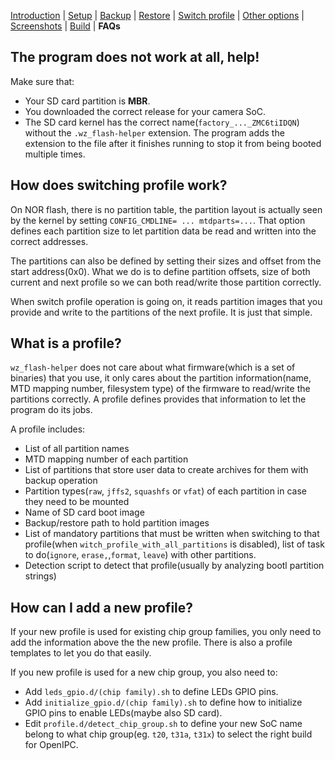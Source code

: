 
[Introduction](README.md) | [Setup](README_setup.md) | [Backup](README_backup.md) | [Restore](README_restore.md) | [Switch profile](README_switch_profile.md) | [Other options](README_other_options.md) | [Screenshots](README_screenshots.md) | [Build](README_build.md) | **FAQs**



## The program does not work at all, help!

Make sure that:
- Your SD card partition is **MBR**.
- You downloaded the correct release for your camera SoC.
- The SD card kernel has the correct name(`factory_..._ZMC6tiIDQN`) without the `.wz_flash-helper` extension. The program adds the extension to the file after it finishes running to stop it from being booted multiple times.

## How does switching profile work?

On NOR flash, there is no partition table, the partition layout is actually seen by the kernel by setting `CONFIG_CMDLINE= ... mtdparts=...`. That option defines each partition size to let partition data be read and written into the correct addresses.

The partitions can also be defined by setting their sizes and offset from the start address(0x0). What we do is to define partition offsets, size of both current and next profile so we can both read/write those partition correctly.

When switch profile operation is going on, it reads partition images that you provide and write to the partitions of the next profile. It is just that simple.

## What is a profile?

`wz_flash-helper` does not care about what firmware(which is a set of binaries) that you use, it only cares about the partition information(name, MTD mapping number, filesystem type) of the firmware to read/write the partitions correctly. A profile defines provides that information to let the program do its jobs.

A profile includes:
- List of all partition names
- MTD mapping number of each partition
- List of partitions that store user data to create archives for them with backup operation
- Partition types(`raw`, `jffs2`, `squashfs` or `vfat`) of each partition in case they need to be mounted
- Name of SD card boot image
- Backup/restore path to hold partition images
- List of mandatory partitions that must be written when switching to that profile(when `witch_profile_with_all_partitions` is disabled), list of task to do(`ignore`, `erase,`,`format`, `leave`) with other partitions.
- Detection script to detect that profile(usually by analyzing bootl partition strings)

## How can I add a new profile?

If your new profile is used for existing chip group families, you only need to add the information above the the new profile. There is also a profile templates to let you do that easily.

If you new profile is used for a new chip group, you also need to:
- Add `leds_gpio.d/(chip family).sh` to define LEDs GPIO pins.
- Add `initialize_gpio.d/(chip family).sh` to define how to initialize GPIO pins to enable LEDs(maybe also SD card).
- Edit `profile.d/detect_chip_group.sh` to define your new SoC name belong to what chip group(eg. `t20`, `t31a`, `t31x`) to select the right build for OpenIPC.

